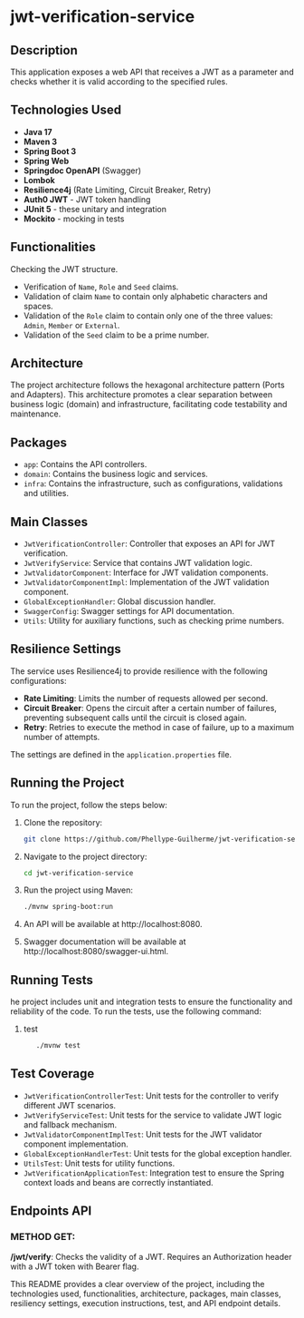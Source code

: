 # jwt-verification-service
## Description
This application exposes a web API that receives a JWT as a parameter and checks whether it is valid according to the specified rules.


## Technologies Used
- **Java 17**
- **Maven 3**
- **Spring Boot 3**
- **Spring Web**
- **Springdoc OpenAPI** (Swagger)
- **Lombok**
- **Resilience4j** (Rate Limiting, Circuit Breaker, Retry)
- **Auth0 JWT** - JWT token handling
- **JUnit 5** - these unitary and integration
- **Mockito** - mocking in tests

## Functionalities
Checking the JWT structure.
- Verification of `Name`, `Role` and `Seed` claims.
- Validation of claim `Name` to contain only alphabetic characters and spaces.
- Validation of the `Role` claim to contain only one of the three values: `Admin`, `Member` or `External`.
- Validation of the `Seed` claim to be a prime number.

## Architecture
The project architecture follows the hexagonal architecture pattern (Ports and Adapters). This architecture promotes a clear separation between business logic (domain) and infrastructure, facilitating code testability and maintenance.

## Packages

- `app`: Contains the API controllers.
- `domain`: Contains the business logic and services.
- `infra`: Contains the infrastructure, such as configurations, validations and utilities.

## Main Classes

- `JwtVerificationController`: Controller that exposes an API for JWT verification.
- `JwtVerifyService`: Service that contains JWT validation logic.
- `JwtValidatorComponent`: Interface for JWT validation components.
- `JwtValidatorComponentImpl`: Implementation of the JWT validation component.
- `GlobalExceptionHandler`: Global discussion handler.
- `SwaggerConfig`: Swagger settings for API documentation.
- `Utils`: Utility for auxiliary functions, such as checking prime numbers.

## Resilience Settings

The service uses Resilience4j to provide resilience with the following configurations:

- **Rate Limiting**: Limits the number of requests allowed per second.
- **Circuit Breaker**: Opens the circuit after a certain number of failures, preventing subsequent calls until the circuit is closed again.
- **Retry**: Retries to execute the method in case of failure, up to a maximum number of attempts.


The settings are defined in the `application.properties` file.

## Running the Project

To run the project, follow the steps below:

1. Clone the repository:

   ```bash
   git clone https://github.com/Phellype-Guilherme/jwt-verification-service.git


2. Navigate to the project directory:

   ```bash
   cd jwt-verification-service


3. Run the project using Maven:

   ```bash
   ./mvnw spring-boot:run

4. An API will be available at http://localhost:8080.
5. Swagger documentation will be available at http://localhost:8080/swagger-ui.html.

## Running Tests

he project includes unit and integration tests to ensure the functionality and reliability of the code. To run the tests, use the following command:

1. test
    ```bash 
       ./mvnw test

## Test Coverage
- `JwtVerificationControllerTest`: Unit tests for the controller to verify different JWT scenarios.
- `JwtVerifyServiceTest`: Unit tests for the service to validate JWT logic and fallback mechanism.
- `JwtValidatorComponentImplTest`: Unit tests for the JWT validator component implementation.
- `GlobalExceptionHandlerTest`: Unit tests for the global exception handler.
- `UtilsTest`: Unit tests for utility functions.
- `JwtVerificationApplicationTest`: Integration test to ensure the Spring context loads and beans are correctly instantiated.
## Endpoints API
### METHOD GET:
**/jwt/verify**: Checks the validity of a JWT. Requires an Authorization header with a JWT token with Bearer flag.

This README provides a clear overview of the project, including the technologies used, functionalities, architecture, packages, main classes, resiliency settings, execution instructions, test, and API endpoint details.





